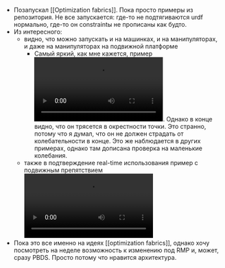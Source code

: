 - Позапускал [[Optimization fabrics]]. Пока просто примеры из репозитория. Не все запускается: где-то не подтягиваются urdf нормально, где-то он constraintы не прописаны как будто.
- Из интересного:
	- видно, что можно запускать и на машинках, и на манипуляторах, и даже на манипуляторах на подвижной платформе
		- Самый яркий, как мне кажется, пример ![2025-02-25 18-59-31.mp4](../assets/2025-02-25_18-59-31_1740499402038_0.mp4).
		  Однако в конце видно, что он трясется в окрестности точки. Это странно, потому что я думал, что он не должен страдать от колебательности в конце. Это же наблюдается в других примерах, однако там дописана проверка на маленькие колебания.
	- также в подтверждение real-time использования пример с подвижным препятствием ![dynamical_obstacle.mp4](../assets/dynamical_obstacle_1740499678579_0.mp4)
- Пока это все именно на идеях [[optimization fabrics]], однако хочу посмотреть на неделе возможность к изменению под RMP и, может, сразу PBDS. Просто потому что нравится архитектура.